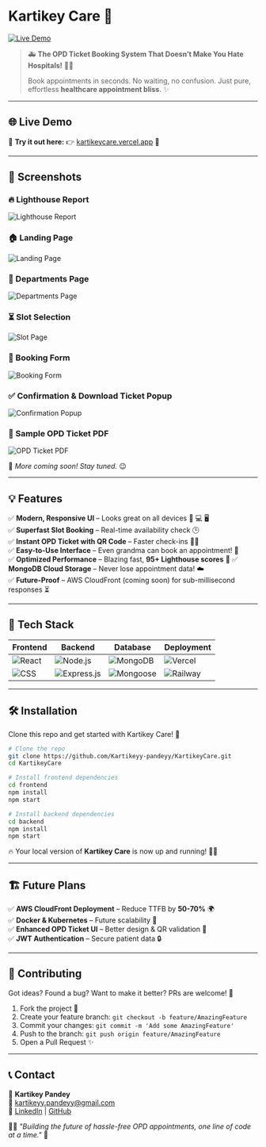 # Kartikey Care 🏥

[![Live Demo](https://img.shields.io/badge/Live%20Demo-Visit-blue?style=for-the-badge)](https://kartikeycare.vercel.app/)  

> 🚑 **The OPD Ticket Booking System That Doesn’t Make You Hate Hospitals!** 🏥💉
> 
> Book appointments in seconds. No waiting, no confusion. Just pure, effortless **healthcare appointment bliss**. ✨

---

## 🌐 Live Demo
🎉 **Try it out here:** 👉 [kartikeycare.vercel.app](https://kartikeycare.vercel.app/) 🚀

---

## 📸 Screenshots
### 🔥 Lighthouse Report
![Lighthouse Report](https://github.com/user-attachments/assets/9bec6d42-89a1-410e-befb-d7788cc365e4)

### 🏠 Landing Page
![Landing Page](https://github.com/user-attachments/assets/bb64c3ad-feee-4488-96fb-d168000917df)

### 🏥 Departments Page
![Departments Page](https://github.com/user-attachments/assets/4c4b96c7-8758-4928-815f-8f7ba7bee87a)

### ⏳ Slot Selection
![Slot Page](![Image](https://github.com/user-attachments/assets/4578045a-e8e2-45c6-a2b3-5759151c048b))

### 📝 Booking Form
![Booking Form](https://github.com/user-attachments/assets/6e66e852-ad16-45a6-b0c9-b196727bd4b4)

### ✅ Confirmation & Download Ticket Popup
![Confirmation Popup](https://github.com/user-attachments/assets/4251d015-95ff-454e-8465-96a860c49b31)

### 🎫 Sample OPD Ticket PDF
![OPD Ticket PDF]([OPD_Ticket_KC12032025110732.pdf](https://github.com/user-attachments/files/19208741/OPD_Ticket_KC12032025110732.pdf))

📌 *More coming soon! Stay tuned.* 😉

---

## 💡 Features
✅ **Modern, Responsive UI** – Looks great on all devices 📱 💻 🖥️  
✅ **Superfast Slot Booking** – Real-time availability check 🕒  
✅ **Instant OPD Ticket with QR Code** – Faster check-ins 🏃💨  
✅ **Easy-to-Use Interface** – Even grandma can book an appointment! 👵  
✅ **Optimized Performance** – Blazing fast, **95+ Lighthouse scores** 🚀
✅ **MongoDB Cloud Storage** – Never lose appointment data! ☁️  
✅ **Future-Proof** – AWS CloudFront (coming soon) for sub-millisecond responses ⏳

---

## 🚀 Tech Stack
| Frontend | Backend | Database | Deployment |
|----------|--------|----------|------------|
| ![React](https://img.shields.io/badge/React.js-61DAFB?style=for-the-badge&logo=react&logoColor=black) | ![Node.js](https://img.shields.io/badge/Node.js-339933?style=for-the-badge&logo=node.js&logoColor=white) | ![MongoDB](https://img.shields.io/badge/MongoDB-4EA94B?style=for-the-badge&logo=mongodb&logoColor=white) | ![Vercel](https://img.shields.io/badge/Vercel-000000?style=for-the-badge&logo=vercel&logoColor=white) |
| ![CSS](https://img.shields.io/badge/CSS3-1572B6?style=for-the-badge&logo=css3&logoColor=white) | ![Express.js](https://img.shields.io/badge/Express.js-000000?style=for-the-badge&logo=express&logoColor=white) | ![Mongoose](https://img.shields.io/badge/Mongoose-880000?style=for-the-badge&logo=mongodb&logoColor=white) | ![Railway](https://img.shields.io/badge/Railway-0B0D0E?style=for-the-badge&logo=railway&logoColor=white) |

---

## 🛠️ Installation
Clone this repo and get started with Kartikey Care! 🏥
```bash
# Clone the repo
git clone https://github.com/Kartikeyy-pandeyy/KartikeyCare.git
cd KartikeyCare

# Install frontend dependencies
cd frontend
npm install
npm start

# Install backend dependencies
cd backend
npm install
npm start
```
🔥 Your local version of **Kartikey Care** is now up and running! 🏃💨

---

## 🏗️ Future Plans
✅ **AWS CloudFront Deployment** – Reduce TTFB by **50-70%** 🌍  
✅ **Docker & Kubernetes** – Future scalability 🐳  
✅ **Enhanced OPD Ticket UI** – Better design & QR validation 🎨  
✅ **JWT Authentication** – Secure patient data 🔒  

---

## 🤝 Contributing
Got ideas? Found a bug? Want to make it better? PRs are welcome! 🎉

1. Fork the project 🍴
2. Create your feature branch: `git checkout -b feature/AmazingFeature`
3. Commit your changes: `git commit -m 'Add some AmazingFeature'`
4. Push to the branch: `git push origin feature/AmazingFeature`
5. Open a Pull Request ✨

---

## 📞 Contact
💌 **Kartikey Pandey**  
📧 [kartikeyy.pandeyy@gmail.com](mailto:kartikeyy.pandeyy@gmail.com)  
🔗 [LinkedIn](https://www.linkedin.com/in/kartikeyy-pandeyy) | [GitHub](https://github.com/Kartikeyy-pandeyy)

👨‍💻 *"Building the future of hassle-free OPD appointments, one line of code at a time."* 🚀
